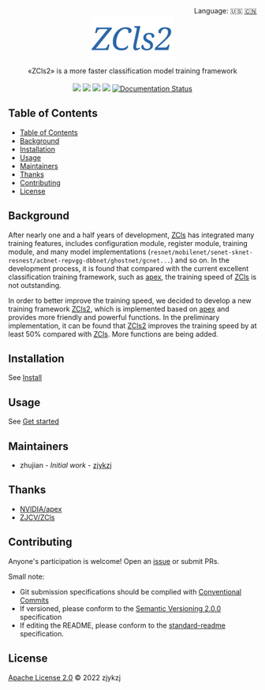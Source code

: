 <div align="right">
  Language:
    🇺🇸
  <a title="Chinese" href="./README.zh-CN.md">🇨🇳</a>
</div>

 <div align="center"><a title="" href="https://github.com/ZJCV/ZCls2"><img align="center" src="./imgs/ZCls2.png"></a></div>

<p align="center">
  «ZCls2» is a more faster classification model training framework
<br>
<br>
  <a href="https://github.com/RichardLitt/standard-readme"><img src="https://img.shields.io/badge/standard--readme-OK-green.svg?style=flat-square"></a>
  <a href="https://conventionalcommits.org"><img src="https://img.shields.io/badge/Conventional%20Commits-1.0.0-yellow.svg"></a>
  <a href="http://commitizen.github.io/cz-cli/"><img src="https://img.shields.io/badge/commitizen-friendly-brightgreen.svg"></a>
  <a href="https://pypi.org/project/zcls2/"><img src="https://img.shields.io/badge/PYPI-zcls2-brightgreen"></a>
  <a href='https://zcls2.readthedocs.io/en/latest/?badge=latest'>
      <img src='https://readthedocs.org/projects/zcls2/badge/?version=latest' alt='Documentation Status' />
  </a>
</p>

## Table of Contents

- [Table of Contents](#table-of-contents)
- [Background](#background)
- [Installation](#installation)
- [Usage](#usage)
- [Maintainers](#maintainers)
- [Thanks](#thanks)
- [Contributing](#contributing)
- [License](#license)

## Background

After nearly one and a half years of development, [ZCls](https://github.com/ZJCV/ZCls) has integrated many training features, includes configuration module, register module, training module, and many model implementations (`resnet/mobilenet/senet-sknet-resnest/acbnet-repvgg-dbbnet/ghostnet/gcnet...`) and so on. In the development process, it is found that compared with the current excellent classification training framework, such as [apex](https://github.com/NVIDIA/apex/tree/master/examples/imagenet), the training speed of [ZCls](https://github.com/ZJCV/ZCls) is not outstanding. 

In order to better improve the training speed, we decided to develop a new training framework [ZCls2](https://github.com/ZJCV/ZCls2), which is implemented based on [apex](https://github.com/NVIDIA/apex/tree/master/examples/imagenet) and provides more friendly and powerful functions. In the preliminary implementation, it can be found that [ZCls2](https://github.com/ZJCV/ZCls2) improves the training speed by at least 50% compared with [ZCls](https://github.com/ZJCV/ZCls).  More functions are being added.

## Installation

See [Install](https://zcls2.readthedocs.io/en/latest/install/)

## Usage

See [Get started](https://zcls2.readthedocs.io/en/latest/get-started/)

## Maintainers

* zhujian - *Initial work* - [zjykzj](https://github.com/zjykzj)

## Thanks

* [NVIDIA/apex](https://github.com/NVIDIA/apex/tree/master/examples/imagenet)
* [ZJCV/ZCls](https://github.com/ZJCV/ZCls)

## Contributing

Anyone's participation is welcome! Open an [issue](https://github.com/ZJCV/ZCls2/issues) or submit PRs.

Small note:

* Git submission specifications should be complied
  with [Conventional Commits](https://www.conventionalcommits.org/en/v1.0.0-beta.4/)
* If versioned, please conform to the [Semantic Versioning 2.0.0](https://semver.org) specification
* If editing the README, please conform to the [standard-readme](https://github.com/RichardLitt/standard-readme)
  specification.

## License

[Apache License 2.0](LICENSE) © 2022 zjykzj